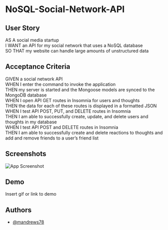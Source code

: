 # NoSQL-Social-Network-API

## User Story
AS A social media startup  
I WANT an API for my social network that uses a NoSQL database  
SO THAT my website can handle large amounts of unstructured data   

## Acceptance Criteria
GIVEN a social network API  
WHEN I enter the command to invoke the application   
THEN my server is started and the Mongoose models are synced to the MongoDB database   
WHEN I open API GET routes in Insomnia for users and thoughts   
THEN the data for each of these routes is displayed in a formatted JSON   
WHEN I test API POST, PUT, and DELETE routes in Insomnia   
THEN I am able to successfully create, update, and delete users and thoughts in my database    
WHEN I test API POST and DELETE routes in Insomnia   
THEN I am able to successfully create and delete reactions to thoughts and add and remove friends to a user’s friend list   

## Screenshots
![App Screenshot](https://via.placeholder.com/468x300?text=App+Screenshot+Here)

## Demo
Insert gif or link to demo

## Authors
- [@mandrews78](https://www.github.com/mandrews78)